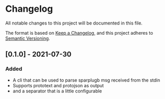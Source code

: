 # Changelog
All notable changes to this project will be documented in this file.

The format is based on [Keep a Changelog](https://keepachangelog.com/en/1.0.0/),
and this project adheres to [Semantic Versioning](https://semver.org/spec/v2.0.0.html).

## [0.1.0] - 2021-07-30
### Added
- A cli that can be used to parse sparplugb msg received from the stdin
- Supports prototext and protojson as output
- and a separator that is a little configurable